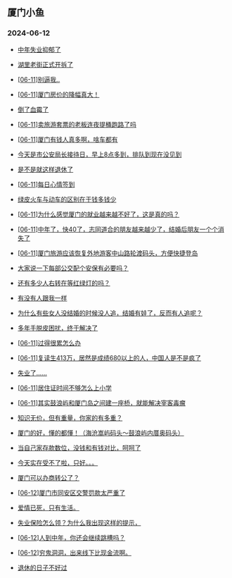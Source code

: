 ## 厦门小鱼 
### 2024-06-12

+ [中年失业抑郁了](http://bbs.xmfish.com/read-htm-tid-18203212.html)

+ [湖里老街正式开拆了](http://bbs.xmfish.com/read-htm-tid-18203249.html)

+ [[06-11]别逼我..](http://bbs.xmfish.com/read-htm-tid-18203298.html)

+ [[06-11]厦门房价的降幅真大！](http://bbs.xmfish.com/read-htm-tid-18203410.html)

+ [倒了血霉了](http://bbs.xmfish.com/read-htm-tid-18203194.html)

+ [[06-11]卖旅游套票的老板连夜提桶跑路了吗](http://bbs.xmfish.com/read-htm-tid-18203126.html)

+ [[06-11]厦门有钱人真多啊，啥车都有](http://bbs.xmfish.com/read-htm-tid-18203142.html)

+ [今天是市公安局长接待日，早上8点多到，排队到现在没见到](http://bbs.xmfish.com/read-htm-tid-18203270.html)

+ [是不是就这样退休了](http://bbs.xmfish.com/read-htm-tid-18203094.html)

+ [[06-11]每日心情签到](http://bbs.xmfish.com/read-htm-tid-18203017.html)

+ [绿皮火车与动车的区别在于钱多钱少](http://bbs.xmfish.com/read-htm-tid-18203041.html)

+ [[06-11]为什么感觉厦门的就业越来越不好了，这是真的吗？](http://bbs.xmfish.com/read-htm-tid-18203397.html)

+ [[06-11]中年了，快40了，志同道合的朋友越来越少了，结婚后朋友一个个消失了](http://bbs.xmfish.com/read-htm-tid-18203198.html)

+ [[06-11]厦门旅游应该恢复外地游客中山路轮渡码头，方便快捷登岛](http://bbs.xmfish.com/read-htm-tid-18203182.html)

+ [大家说一下每部公交配个安保有必要吗？](http://bbs.xmfish.com/read-htm-tid-18203516.html)

+ [还有多少人右转在等红绿灯的吗？](http://bbs.xmfish.com/read-htm-tid-18203367.html)

+ [有没有人跟我一样](http://bbs.xmfish.com/read-htm-tid-18203441.html)

+ [为什么有些女人没结婚的时候没人追，结婚有娃了，反而有人追呢？](http://bbs.xmfish.com/read-htm-tid-18203548.html)

+ [多年手脱皮困扰，终于解决了](http://bbs.xmfish.com/read-htm-tid-18203322.html)

+ [[06-11]过得很累怎么办](http://bbs.xmfish.com/read-htm-tid-18203477.html)

+ [[06-11]复读生413万，居然是成绩680以上的人，中国人是不是疯了](http://bbs.xmfish.com/read-htm-tid-18203596.html)

+ [失业了……](http://bbs.xmfish.com/read-htm-tid-18203600.html)

+ [[06-11]居住证时间不够怎么上小学](http://bbs.xmfish.com/read-htm-tid-18203394.html)

+ [[06-11]其实鼓浪屿和厦门岛之间建一座桥，就能解决宰客毒瘤](http://bbs.xmfish.com/read-htm-tid-18203554.html)

+ [知识无价，但有重量，你家的有多重？](http://bbs.xmfish.com/read-htm-tid-18203497.html)

+ [厦门的好，懂的都懂！（海沧嵩屿码头～鼓浪屿内厝奥码头）](http://bbs.xmfish.com/read-htm-tid-18203527.html)

+ [当自己家存款数位，没钱和有钱对比，呵呵了](http://bbs.xmfish.com/read-htm-tid-18203505.html)

+ [今天实在受不了啦，只好。。。](http://bbs.xmfish.com/read-htm-tid-18203683.html)

+ [厦门可以办商转公了？](http://bbs.xmfish.com/read-htm-tid-18203593.html)

+ [[06-12]厦门市同安区交警罚款太严重了](http://bbs.xmfish.com/read-htm-tid-18203706.html)

+ [爱情已死，只有生活。](http://bbs.xmfish.com/read-htm-tid-18203606.html)

+ [失业保险怎么领？为什么我出现这样的提示，](http://bbs.xmfish.com/read-htm-tid-18203611.html)

+ [[06-12]人到中年，你还会继续跳槽吗？](http://bbs.xmfish.com/read-htm-tid-18203763.html)

+ [[06-12]穷鬼洞洞，出来线下比现金流啊。](http://bbs.xmfish.com/read-htm-tid-18203906.html)

+ [退休的日子不好过](http://bbs.xmfish.com/read-htm-tid-18203804.html)


